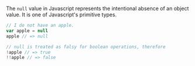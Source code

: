 The `null` value in Javascript represents the intentional absence of an object value. It is one of Javascript's primitive types.

```javascript
// I do not have an apple.
var apple = null
apple // => null

// null is treated as falsy for boolean operations, therefore
!apple // => true
!!apple // => false
```
